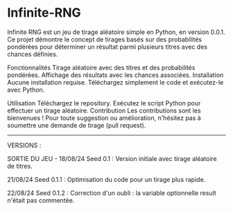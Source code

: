 # Infinite-RNG

Infinite RNG est un jeu de tirage aléatoire simple en Python, en version 0.0.1. Ce projet démontre le concept de tirages basés sur des probabilités pondérées pour déterminer un résultat parmi plusieurs titres avec des chances définies.

Fonctionnalités
Tirage aléatoire avec des titres et des probabilités pondérées.
Affichage des résultats avec les chances associées.
Installation
Aucune installation requise. Téléchargez simplement le code et exécutez-le avec Python.

Utilisation
Téléchargez le repository.
Exécutez le script Python pour effectuer un tirage aléatoire.
Contribution
Les contributions sont les bienvenues ! Pour toute suggestion ou amélioration, n'hésitez pas à soumettre une demande de tirage (pull request).

-------------------------------------------------------------------------------------------------------------------------------------------------------------------------------------------------------------------------------------------
VERSIONS :

SORTIE DU JEU - 18/08/24
Seed 0.1 : Version initiale avec tirage aléatoire de titres.

21/08/24
Seed 0.1.1 : Optimisation du code pour un tirage plus rapide.

22/08/24
Seed 0.1.2 : Correction d'un oubli : la variable optionnelle result n'était pas commentée.
